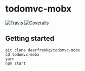 # todomvc-mobx

[![Travis][build-badge]][build]
[![Coveralls][coveralls-badge]][coveralls]


[build-badge]: https://img.shields.io/travis/dearfrankg/todomvc-mobx/master.png?style=flat-square
[build]: https://travis-ci.org/dearfrankg/todomvc-mobx

[coveralls-badge]: https://img.shields.io/coveralls/dearfrankg/todomvc-mobx/master.png?style=flat-square
[coveralls]: https://coveralls.io/github/dearfrankg/todomvc-mobx


## Getting started

```
git clone dearfrankg/todomvc-mobx
cd todomvc-mobx
yarn
npm start
```

